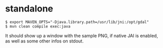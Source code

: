 standalone
===========

```
$ export MAVEN_OPTS="-Djava.library.path=/usr/lib/jni:/opt/gdal"
$ mvn clean compile exec:java
```

It should show up a window with the sample PNG, if native JAI is enabled, as well as some other infos on stdout.

